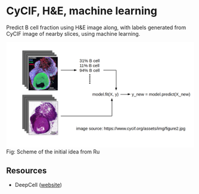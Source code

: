 # CyCIF, H&E, machine learning
Predict B cell fraction using H&amp;E image along, with labels generated from CyCIF image of nearby slices, using machine learning.

![](scheme.png)
Fig: Scheme of the initial idea from Ru

## Resources
* DeepCell ([website](https://deepcell.org))
